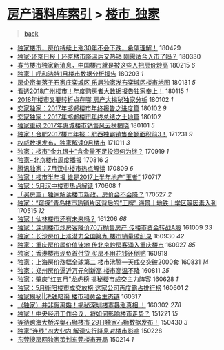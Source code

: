 [房产语料库索引](../../README.md)  > [楼市_独家](楼市_独家.md)
====
> [back](../README.md)

- [独家楼市，房价持续上涨30年不会下跌，希望理解！](http://jkwz.applinzi.com/ittc/7097318966626354182.html#%E7%8B%AC%E5%AE%B6%E6%A5%BC%E5%B8%82%EF%BC%8C%E6%88%BF%E4%BB%B7%E6%8C%81%E7%BB%AD%E4%B8%8A%E6%B6%A830%E5%B9%B4%E4%B8%8D%E4%BC%9A%E4%B8%8B%E8%B7%8C%EF%BC%8C%E5%B8%8C%E6%9C%9B%E7%90%86%E8%A7%A3%EF%BC%81) 180429  
- [独家·环京日报丨环京楼市降温后又热销 刚需适合入市了吗？](http://jkwz.applinzi.com/ittc/7086340251377468433.html#%E7%8B%AC%E5%AE%B6%C2%B7%E7%8E%AF%E4%BA%AC%E6%97%A5%E6%8A%A5%E4%B8%A8%E7%8E%AF%E4%BA%AC%E6%A5%BC%E5%B8%82%E9%99%8D%E6%B8%A9%E5%90%8E%E5%8F%88%E7%83%AD%E9%94%80+%E5%88%9A%E9%9C%80%E9%80%82%E5%90%88%E5%85%A5%E5%B8%82%E4%BA%86%E5%90%97%EF%BC%9F) 180330  
- [春节楼市独家新消息，中国楼市就是被这些人把房价炒高](http://jkwz.applinzi.com/ittc/7070242627654255622.html#%E6%98%A5%E8%8A%82%E6%A5%BC%E5%B8%82%E7%8B%AC%E5%AE%B6%E6%96%B0%E6%B6%88%E6%81%AF%EF%BC%8C%E4%B8%AD%E5%9B%BD%E6%A5%BC%E5%B8%82%E5%B0%B1%E6%98%AF%E8%A2%AB%E8%BF%99%E4%BA%9B%E4%BA%BA%E6%8A%8A%E6%88%BF%E4%BB%B7%E7%82%92%E9%AB%98) 180215 *6* 
- [独家｜呼和浩特1月楼市数据分析报告](http://jkwz.applinzi.com/ittc/7065794836869678086.html#%E7%8B%AC%E5%AE%B6%EF%BD%9C%E5%91%BC%E5%92%8C%E6%B5%A9%E7%89%B91%E6%9C%88%E6%A5%BC%E5%B8%82%E6%95%B0%E6%8D%AE%E5%88%86%E6%9E%90%E6%8A%A5%E5%91%8A) 180203 *1* 
- [房企密集落子石家庄栾城区 乐居独家发布栾城区楼市地图](http://jkwz.applinzi.com/ittc/7064802534504268816.html#%E6%88%BF%E4%BC%81%E5%AF%86%E9%9B%86%E8%90%BD%E5%AD%90%E7%9F%B3%E5%AE%B6%E5%BA%84%E6%A0%BE%E5%9F%8E%E5%8C%BA+%E4%B9%90%E5%B1%85%E7%8B%AC%E5%AE%B6%E5%8F%91%E5%B8%83%E6%A0%BE%E5%9F%8E%E5%8C%BA%E6%A5%BC%E5%B8%82%E5%9C%B0%E5%9B%BE) 180131 *5* 
- [看透2018广州楼市！年度购房者大数据报告独家奉上！](http://jkwz.applinzi.com/ittc/7058889518281655307.html#%E7%9C%8B%E9%80%8F2018%E5%B9%BF%E5%B7%9E%E6%A5%BC%E5%B8%82%EF%BC%81%E5%B9%B4%E5%BA%A6%E8%B4%AD%E6%88%BF%E8%80%85%E5%A4%A7%E6%95%B0%E6%8D%AE%E6%8A%A5%E5%91%8A%E7%8B%AC%E5%AE%B6%E5%A5%89%E4%B8%8A%EF%BC%81) 180115 *1* 
- [2018年楼市又要转折点在哪 房产大揭秘独家分析](http://jkwz.applinzi.com/ittc/7054070936792204295.html#2018%E5%B9%B4%E6%A5%BC%E5%B8%82%E5%8F%88%E8%A6%81%E8%BD%AC%E6%8A%98%E7%82%B9%E5%9C%A8%E5%93%AA+%E6%88%BF%E4%BA%A7%E5%A4%A7%E6%8F%AD%E7%A7%98%E7%8B%AC%E5%AE%B6%E5%88%86%E6%9E%90) 180102 *1* 
- [恋家独家：2017年邯郸楼市年终报告之进度篇](http://jkwz.applinzi.com/ittc/7053943779629728775.html#%E6%81%8B%E5%AE%B6%E7%8B%AC%E5%AE%B6%EF%BC%9A2017%E5%B9%B4%E9%82%AF%E9%83%B8%E6%A5%BC%E5%B8%82%E5%B9%B4%E7%BB%88%E6%8A%A5%E5%91%8A%E4%B9%8B%E8%BF%9B%E5%BA%A6%E7%AF%87) 180102 *9* 
- [恋家独家：2017年邯郸楼市年终总结之土地篇](http://jkwz.applinzi.com/ittc/7053939838720410640.html#%E6%81%8B%E5%AE%B6%E7%8B%AC%E5%AE%B6%EF%BC%9A2017%E5%B9%B4%E9%82%AF%E9%83%B8%E6%A5%BC%E5%B8%82%E5%B9%B4%E7%BB%88%E6%80%BB%E7%BB%93%E4%B9%8B%E5%9C%9F%E5%9C%B0%E7%AF%87) 180102  
- [独家重磅 2017年惠城楼市销售风云榜揭晓](http://jkwz.applinzi.com/ittc/7053612267214472202.html#%E7%8B%AC%E5%AE%B6%E9%87%8D%E7%A3%85+2017%E5%B9%B4%E6%83%A0%E5%9F%8E%E6%A5%BC%E5%B8%82%E9%94%80%E5%94%AE%E9%A3%8E%E4%BA%91%E6%A6%9C%E6%8F%AD%E6%99%93) 180101 *5* 
- [独家！合肥2017楼市年报：肥西独霸销售金额面积前3！](http://jkwz.applinzi.com/ittc/7053339365818762251.html#%E7%8B%AC%E5%AE%B6%EF%BC%81%E5%90%88%E8%82%A52017%E6%A5%BC%E5%B8%82%E5%B9%B4%E6%8A%A5%EF%BC%9A%E8%82%A5%E8%A5%BF%E7%8B%AC%E9%9C%B8%E9%94%80%E5%94%AE%E9%87%91%E9%A2%9D%E9%9D%A2%E7%A7%AF%E5%89%8D3%EF%BC%81) 171231 *9* 
- [权威数据发布，独家解读9月楼市](http://jkwz.applinzi.com/ittc/7023143154264572945.html#%E6%9D%83%E5%A8%81%E6%95%B0%E6%8D%AE%E5%8F%91%E5%B8%83%EF%BC%8C%E7%8B%AC%E5%AE%B6%E8%A7%A3%E8%AF%BB9%E6%9C%88%E6%A5%BC%E5%B8%82) 171011 *3* 
- [独家：楼市“金九银十”含金量不足投资何为继？](http://jkwz.applinzi.com/ittc/7014952081751016464.html#%E7%8B%AC%E5%AE%B6%EF%BC%9A%E6%A5%BC%E5%B8%82%E2%80%9C%E9%87%91%E4%B9%9D%E9%93%B6%E5%8D%81%E2%80%9D%E5%90%AB%E9%87%91%E9%87%8F%E4%B8%8D%E8%B6%B3%E6%8A%95%E8%B5%84%E4%BD%95%E4%B8%BA%E7%BB%A7%EF%BC%9F) 170919 *1* 
- [独家~北京楼市周度播报](http://jkwz.applinzi.com/ittc/7002457672165884944.html#%E7%8B%AC%E5%AE%B6%7E%E5%8C%97%E4%BA%AC%E6%A5%BC%E5%B8%82%E5%91%A8%E5%BA%A6%E6%92%AD%E6%8A%A5) 170816 *2* 
- [腾讯独家：7月汉中楼市热点解读](http://jkwz.applinzi.com/ittc/6999721142078931984.html#%E8%85%BE%E8%AE%AF%E7%8B%AC%E5%AE%B6%EF%BC%9A7%E6%9C%88%E6%B1%89%E4%B8%AD%E6%A5%BC%E5%B8%82%E7%83%AD%E7%82%B9%E8%A7%A3%E8%AF%BB) 170809 *6* 
- [独家！楼市半年报 谁是2017上半年地产“王者”](http://jkwz.applinzi.com/ittc/6991335580972352529.html#%E7%8B%AC%E5%AE%B6%EF%BC%81%E6%A5%BC%E5%B8%82%E5%8D%8A%E5%B9%B4%E6%8A%A5+%E8%B0%81%E6%98%AF2017%E4%B8%8A%E5%8D%8A%E5%B9%B4%E5%9C%B0%E4%BA%A7%E2%80%9C%E7%8E%8B%E8%80%85%E2%80%9D) 170717  
- [独家：5月汉中楼市热点解读](http://jkwz.applinzi.com/ittc/6976823959323411461.html#%E7%8B%AC%E5%AE%B6%EF%BC%9A5%E6%9C%88%E6%B1%89%E4%B8%AD%E6%A5%BC%E5%B8%82%E7%83%AD%E7%82%B9%E8%A7%A3%E8%AF%BB) 170608 *1* 
- [「买房篇」独家解读楼市新政，房价会不会降？](http://jkwz.applinzi.com/ittc/6972464397992592389.html#%E3%80%8C%E4%B9%B0%E6%88%BF%E7%AF%87%E3%80%8D%E7%8B%AC%E5%AE%B6%E8%A7%A3%E8%AF%BB%E6%A5%BC%E5%B8%82%E6%96%B0%E6%94%BF%EF%BC%8C%E6%88%BF%E4%BB%B7%E4%BC%9A%E4%B8%8D%E4%BC%9A%E9%99%8D%EF%BC%9F) 170527 *2* 
- [独家：“窥探”青岛楼市热销片区背后的“王牌” 海景｜地铁｜学区等因素入列](http://jkwz.applinzi.com/ittc/6967781541764662277.html#%E7%8B%AC%E5%AE%B6%EF%BC%9A%E2%80%9C%E7%AA%A5%E6%8E%A2%E2%80%9D%E9%9D%92%E5%B2%9B%E6%A5%BC%E5%B8%82%E7%83%AD%E9%94%80%E7%89%87%E5%8C%BA%E8%83%8C%E5%90%8E%E7%9A%84%E2%80%9C%E7%8E%8B%E7%89%8C%E2%80%9D+%E6%B5%B7%E6%99%AF%EF%BD%9C%E5%9C%B0%E9%93%81%EF%BD%9C%E5%AD%A6%E5%8C%BA%E7%AD%89%E5%9B%A0%E7%B4%A0%E5%85%A5%E5%88%97) 170515 *12* 
- [独家！仙林楼市还有未来吗？](http://jkwz.applinzi.com/ittc/6908627651006039045.html#%E7%8B%AC%E5%AE%B6%EF%BC%81%E4%BB%99%E6%9E%97%E6%A5%BC%E5%B8%82%E8%BF%98%E6%9C%89%E6%9C%AA%E6%9D%A5%E5%90%97%EF%BC%9F) 161206 *68* 
- [独家：深圳楼市炒房客降价70万抛售房产 传楼市资金转战A股](http://jkwz.applinzi.com/ittc/6886982092042273797.html#%E7%8B%AC%E5%AE%B6%EF%BC%9A%E6%B7%B1%E5%9C%B3%E6%A5%BC%E5%B8%82%E7%82%92%E6%88%BF%E5%AE%A2%E9%99%8D%E4%BB%B770%E4%B8%87%E6%8A%9B%E5%94%AE%E6%88%BF%E4%BA%A7+%E4%BC%A0%E6%A5%BC%E5%B8%82%E8%B5%84%E9%87%91%E8%BD%AC%E6%88%98A%E8%82%A1) 161009 *33* 
- [独家：长沙房价上涨潜力全国第九 楼市销量破纪录](http://jkwz.applinzi.com/ittc/6883616793565856773.html#%E7%8B%AC%E5%AE%B6%EF%BC%9A%E9%95%BF%E6%B2%99%E6%88%BF%E4%BB%B7%E4%B8%8A%E6%B6%A8%E6%BD%9C%E5%8A%9B%E5%85%A8%E5%9B%BD%E7%AC%AC%E4%B9%9D+%E6%A5%BC%E5%B8%82%E9%94%80%E9%87%8F%E7%A0%B4%E7%BA%AA%E5%BD%95) 160930 *42* 
- [独家：重庆房价属价值洼地 传北京炒房客涌入重庆楼市](http://jkwz.applinzi.com/ittc/6882529186832450564.html#%E7%8B%AC%E5%AE%B6%EF%BC%9A%E9%87%8D%E5%BA%86%E6%88%BF%E4%BB%B7%E5%B1%9E%E4%BB%B7%E5%80%BC%E6%B4%BC%E5%9C%B0+%E4%BC%A0%E5%8C%97%E4%BA%AC%E7%82%92%E6%88%BF%E5%AE%A2%E6%B6%8C%E5%85%A5%E9%87%8D%E5%BA%86%E6%A5%BC%E5%B8%82) 160927 *85* 
- [独家：香港楼市现负首付贷 买房不用花钱还倒贴](http://jkwz.applinzi.com/ittc/6879231531083629572.html#%E7%8B%AC%E5%AE%B6%EF%BC%9A%E9%A6%99%E6%B8%AF%E6%A5%BC%E5%B8%82%E7%8E%B0%E8%B4%9F%E9%A6%96%E4%BB%98%E8%B4%B7+%E4%B9%B0%E6%88%BF%E4%B8%8D%E7%94%A8%E8%8A%B1%E9%92%B1%E8%BF%98%E5%80%92%E8%B4%B4) 160918  
- [独家：上海房价涨幅全球第二 楼市沸腾一天成交突破2000套](http://jkwz.applinzi.com/ittc/6872516064671433732.html#%E7%8B%AC%E5%AE%B6%EF%BC%9A%E4%B8%8A%E6%B5%B7%E6%88%BF%E4%BB%B7%E6%B6%A8%E5%B9%85%E5%85%A8%E7%90%83%E7%AC%AC%E4%BA%8C+%E6%A5%BC%E5%B8%82%E6%B2%B8%E8%85%BE%E4%B8%80%E5%A4%A9%E6%88%90%E4%BA%A4%E7%AA%81%E7%A0%B42000%E5%A5%97) 160831 *14* 
- [独家：郑州房价逼近万元创新高 楼市高温不降](http://jkwz.applinzi.com/ittc/6865128199813596165.html#%E7%8B%AC%E5%AE%B6%EF%BC%9A%E9%83%91%E5%B7%9E%E6%88%BF%E4%BB%B7%E9%80%BC%E8%BF%91%E4%B8%87%E5%85%83%E5%88%9B%E6%96%B0%E9%AB%98+%E6%A5%BC%E5%B8%82%E9%AB%98%E6%B8%A9%E4%B8%8D%E9%99%8D) 160811 *25* 
- [独家：肇庆“红五月”龙虎榜 揭秘楼市成交主力阵容](http://jkwz.applinzi.com/ittc/6848743892874429445.html#%E7%8B%AC%E5%AE%B6%EF%BC%9A%E8%82%87%E5%BA%86%E2%80%9C%E7%BA%A2%E4%BA%94%E6%9C%88%E2%80%9D%E9%BE%99%E8%99%8E%E6%A6%9C+%E6%8F%AD%E7%A7%98%E6%A5%BC%E5%B8%82%E6%88%90%E4%BA%A4%E4%B8%BB%E5%8A%9B%E9%98%B5%E5%AE%B9) 160628 *1* 
- [独家：5月衡阳楼市成交放榜 这家公司再度霸占排行榜](http://jkwz.applinzi.com/ittc/6838692624386753541.html#%E7%8B%AC%E5%AE%B6%EF%BC%9A5%E6%9C%88%E8%A1%A1%E9%98%B3%E6%A5%BC%E5%B8%82%E6%88%90%E4%BA%A4%E6%94%BE%E6%A6%9C+%E8%BF%99%E5%AE%B6%E5%85%AC%E5%8F%B8%E5%86%8D%E5%BA%A6%E9%9C%B8%E5%8D%A0%E6%8E%92%E8%A1%8C%E6%A6%9C) 160601 *2* 
- [独家揭秘||洗钱暗渠 楼市和黄金生态链](http://jkwz.applinzi.com/ittc/6810671767618061316.html#%E7%8B%AC%E5%AE%B6%E6%8F%AD%E7%A7%98%7C%7C%E6%B4%97%E9%92%B1%E6%9A%97%E6%B8%A0+%E6%A5%BC%E5%B8%82%E5%92%8C%E9%BB%84%E9%87%91%E7%94%9F%E6%80%81%E9%93%BE) 160317  
- [（独家）并非假离婚！揭秘深圳楼市暴涨真相 ！](http://jkwz.applinzi.com/ittc/6805039724536267780.html#%EF%BC%88%E7%8B%AC%E5%AE%B6%EF%BC%89%E5%B9%B6%E9%9D%9E%E5%81%87%E7%A6%BB%E5%A9%9A%EF%BC%81%E6%8F%AD%E7%A7%98%E6%B7%B1%E5%9C%B3%E6%A5%BC%E5%B8%82%E6%9A%B4%E6%B6%A8%E7%9C%9F%E7%9B%B8+%EF%BC%81) 160302 *278* 
- [独家！中央经济工作会议，将如何影响楼市走势？](http://jkwz.applinzi.com/ittc/6778381211500282885.html#%E7%8B%AC%E5%AE%B6%EF%BC%81%E4%B8%AD%E5%A4%AE%E7%BB%8F%E6%B5%8E%E5%B7%A5%E4%BD%9C%E4%BC%9A%E8%AE%AE%EF%BC%8C%E5%B0%86%E5%A6%82%E4%BD%95%E5%BD%B1%E5%93%8D%E6%A5%BC%E5%B8%82%E8%B5%B0%E5%8A%BF%EF%BC%9F) 151221 *15* 
- [等待跨海大桥涅槃石狮楼市 29日独家石狮数据发布！](http://jkwz.applinzi.com/ittc/547650611408321292.html#%E7%AD%89%E5%BE%85%E8%B7%A8%E6%B5%B7%E5%A4%A7%E6%A1%A5%E6%B6%85%E6%A7%83%E7%9F%B3%E7%8B%AE%E6%A5%BC%E5%B8%82+29%E6%97%A5%E7%8B%AC%E5%AE%B6%E7%9F%B3%E7%8B%AE%E6%95%B0%E6%8D%AE%E5%8F%91%E5%B8%83%EF%BC%81) 150430 *3* 
- [独家&quot;连线&quot;四大业内 解读央行降息对楼市影响](http://jkwz.applinzi.com/ittc/547650611392438335.html#%E7%8B%AC%E5%AE%B6%26quot%3B%E8%BF%9E%E7%BA%BF%26quot%3B%E5%9B%9B%E5%A4%A7%E4%B8%9A%E5%86%85+%E8%A7%A3%E8%AF%BB%E5%A4%AE%E8%A1%8C%E9%99%8D%E6%81%AF%E5%AF%B9%E6%A5%BC%E5%B8%82%E5%BD%B1%E5%93%8D) 150228  
- [东莞搜房网独家策划东莞楼市开局](http://jkwz.applinzi.com/ittc/547650611391052985.html#%E4%B8%9C%E8%8E%9E%E6%90%9C%E6%88%BF%E7%BD%91%E7%8B%AC%E5%AE%B6%E7%AD%96%E5%88%92%E4%B8%9C%E8%8E%9E%E6%A5%BC%E5%B8%82%E5%BC%80%E5%B1%80) 150214 *1* 
